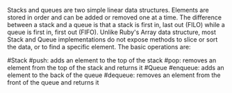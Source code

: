 Stacks and queues are two simple linear data structures. Elements are stored in order and can be added or removed one at a time. The difference between a stack and a queue is that a stack is first in, last out (FILO) while a queue is first in, first out (FIFO). Unlike Ruby's Array data structure, most Stack and Queue implementations do not expose methods to slice or sort the data, or to find a specific element. The basic operations are:

#Stack
#push:
adds an element to the top of the stack
#pop:
removes an element from the top of the stack and returns it
#Queue
#enqueue:
adds an element to the back of the queue
#dequeue:
removes an element from the front of the queue and returns it
